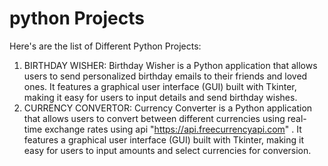 # python Projects
Here's are the list of Different Python Projects:
1. BIRTHDAY WISHER:
   Birthday Wisher is a Python application that allows users to send personalized birthday emails to their friends and loved
   ones. It features a graphical user interface (GUI) built with Tkinter, making it easy for users to input details and send
   birthday wishes.
2. CURRENCY CONVERTOR:
   Currency Converter is a Python application that allows users to convert between different currencies using real-time exchange
   rates using api "https://api.freecurrencyapi.com" . It features a graphical user interface (GUI) built with Tkinter, making
   it easy for users to input amounts and select currencies for conversion.
